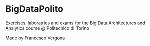 
# BigDataPolito
Exercises, laboratries and exams for the Big Data Architectures and Analytics course @ Politecnico di Torino

Made by Francesco Vergona
